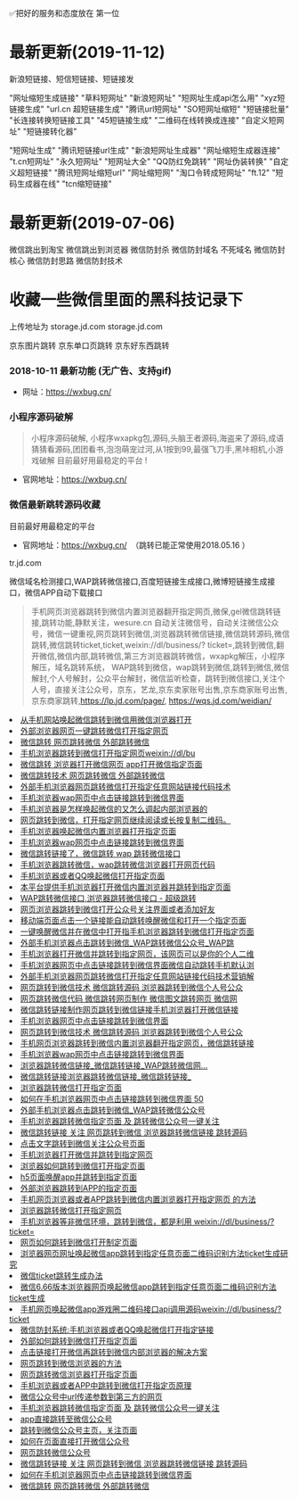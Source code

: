 ✅把好的服务和态度放在 第一位

# 最新更新(2019-11-12)
新浪短链接、短信短链接、短链接发

"网址缩短生成链接"
"草料短网址"
"新浪短网址"
"短网址生成api怎么用"
"xyz短链接生成"
"url.cn 超短链接生成"
"腾讯url短网址"
"SO短网址缩短"
"短链接批量"
"长连接转换短链接工具"
"45短链接生成"
"二维码在线转换成连接"
"自定义短网址"
"短链接转化器"

"短网址生成"
"腾讯短链接url生成"
"新浪短网址生成器"
"网址缩短生成器连接"
"t.cn短网址"
"永久短网址"
"短网址大全"
"QQ防红免跳转"
"网址伪装转换"
"自定义超短链接"
"腾讯短网址缩短url"
"网址缩短网"
"淘口令转成短网址"
"ft.12"
"短码生成器在线"
"tcn缩短链接"



# 最新更新(2019-07-06)
微信跳出到淘宝
微信跳出到浏览器
微信防封杀
微信防封域名
不死域名
微信防封核心
微信防封思路
微信防封技术

# 收藏一些微信里面的黑科技记录下  

上传地址为 storage.jd.com
storage.jd.com

京东图片跳转
京东单口页跳转
京东好东西跳转

### 2018-10-11  最新功能 (无广告、支持gif)
- 网址：https://wxbug.cn/

### 小程序源码破解
>小程序源码破解, 小程序wxapkg包,源码,头脑王者源码,海盗来了源码,成语猜猜看源码,团团看书,泡泡萌宠过河,从1按到99,最强飞刀手,黑咔相机,小游戏破解 
目前最好用最稳定的平台 !

- 官网地址：https://wxbug.cn/


### 微信最新跳转源码收藏
目前最好用最稳定的平台
- 官网地址：https://wxbug.cn/  （跳转已能正常使用2018.05.16 ）

tr.jd.com

微信域名检测接口,WAP跳转微信接口,百度短链接生成接口,微博短链接生成接口，微信APP自动下载接口

>手机网页浏览器跳转到微信内置浏览器翻开指定网页,微保,gel微信跳转链接,跳转功能,静默关注，wesure.cn 自动关注微信号，自动关注微信公众号，微信一键重视,网页跳转到微信,浏览器跳转微信链接,微信跳转源码,微信跳转,微信跳转ticket,ticket,weixin://dl/business/? ticket=,跳转到微信,翻开微信,微信内部,跳转微信,第三方浏览器跳转微信，wxapkg解压，小程序解压，域名跳转系统， WAP跳转到微信，wap跳转到微信,跳转到微信,微信解封,个人号解封，公众平台解封，微信监听检查，跳转到微信接口,关注个人号，直接关注公众号，京东，艺龙,京东卖家账号出售,京东商家账号出售,京东商家跳转,https://lp.jd.com/page/, https://wqs.jd.com/weidian/


<li><a href="https://wxbug.cn?from=wxtz/07011151.html" title="从手机网站唤起微信跳转到微信用微信浏览器打开">从手机网站唤起微信跳转到微信用微信浏览器打开</a>
<li><a href="https://wxbug.cn?from=wxtz/07011151.html" title="外部浏览器网页一键跳转微信打开指定网页">外部浏览器网页一键跳转微信打开指定网页</a>
<li><a href="https://wxbug.cn?from=wxtz/07011149.html" title="微信跳转 网页跳转微信 外部跳转微信">微信跳转 网页跳转微信 外部跳转微信</a>
<li><a href="https://wxbug.cn?from=wxtz/07011148.html" title="手机浏览器跳转到微信打开指定网页weixin://dl/bu">手机浏览器跳转到微信打开指定网页weixin://dl/bu</a>
<li><a href="https://wxbug.cn?from=wxtz/06280153.html" title="微信跳转 浏览器打开微信网页 app打开微信指定页面">微信跳转 浏览器打开微信网页 app打开微信指定页面</a>
<li><a href="https://wxbug.cn?from=wxtz/06280153.html" title="微信跳转技术 网页跳转微信 外部跳转微信">微信跳转技术 网页跳转微信 外部跳转微信</a>
<li><a href="https://wxbug.cn?from=wxtz/06280152.html" title="外部手机浏览器网页跳转微信打开指定任意网站链接代码技术">外部手机浏览器网页跳转微信打开指定任意网站链接代码技术</a>
<li><a href="https://wxbug.cn?from=wxtz/06280151.html" title="手机浏览器wap网页中点击链接跳转到微信界面">手机浏览器wap网页中点击链接跳转到微信界面</a>
<li><a href="https://wxbug.cn?from=wxtz/06280151.html" title="手机浏览器是怎样唤起微信的又怎么调起内部浏览器的">手机浏览器是怎样唤起微信的又怎么调起内部浏览器的</a>
<li><a href="https://wxbug.cn?from=wxtz/06280151.html" title="网页跳转到微信，打开指定网页继续阅读或长按复制二维码。">网页跳转到微信，打开指定网页继续阅读或长按复制二维码。</a>
<li><a href="https://wxbug.cn?from=wxtz/06280150.html" title="手机浏览器唤起微信内置浏览器打开指定页面">手机浏览器唤起微信内置浏览器打开指定页面</a>
<li><a href="https://wxbug.cn?from=wxtz/06280149.html" title="手机浏览器wap网页中点击链接跳转到微信界面">手机浏览器wap网页中点击链接跳转到微信界面</a>
<li><a href="https://wxbug.cn?from=wxtz/06280149.html" title="微信跳转链接了，微信跳转 wap 跳转微信接口">微信跳转链接了，微信跳转 wap 跳转微信接口</a>
<li><a href="https://wxbug.cn?from=wxtz/06280147.html" title="手机浏览器跳转微信，wap跳转微信浏览器打开网页代码">手机浏览器跳转微信，wap跳转微信浏览器打开网页代码</a>
<li><a href="https://wxbug.cn?from=wxtz/06280147.html" title="手机浏览器或者QQ唤起微信打开指定页面">手机浏览器或者QQ唤起微信打开指定页面</a>
<li><a href="https://wxbug.cn?from=wxtz/06281046.html" title="本平台提供手机浏览器打开微信内置浏览器并跳转到指定页面">本平台提供手机浏览器打开微信内置浏览器并跳转到指定页面</a>
<li><a href="https://wxbug.cn?from=wxtz/06281015.html" title="WAP跳转微信接口,浏览器跳转微信接口 - 超级跳转">WAP跳转微信接口,浏览器跳转微信接口 - 超级跳转</a>
<li><a href="https://wxbug.cn?from=wxtz/06281012.html" title="网页浏览器跳转到微信打开公众号关注界面或者添加好友">网页浏览器跳转到微信打开公众号关注界面或者添加好友</a>
<li><a href="https://wxbug.cn?from=wxtz/06281010.html" title="移动端页面点击一个链接能自动跳转唤醒微信和打开一个指定页面">移动端页面点击一个链接能自动跳转唤醒微信和打开一个指定页面</a>
<li><a href="https://wxbug.cn?from=wxtz/06280950.html" title="一键唤醒微信并在微信中打开指手机浏览器跳转到微信打开指定页面">一键唤醒微信并在微信中打开指手机浏览器跳转到微信打开指定页面</a>
<li><a href="https://wxbug.cn?from=wxtz/06280946.html" title="外部手机浏览器点击跳转到微信_WAP跳转微信公众号_WAP跳">外部手机浏览器点击跳转到微信_WAP跳转微信公众号_WAP跳</a>
<li><a href="https://wxbug.cn?from=wxtz/06280945.html" title="手机浏览器打开微信并跳转到指定网页，该网页可以是你的个人二维">手机浏览器打开微信并跳转到指定网页，该网页可以是你的个人二维</a>
<li><a href="https://wxbug.cn?from=wxtz/06280943.html" title="手机浏览器网页中点击链接跳转到微信界面微信自动跳转手机默认浏">手机浏览器网页中点击链接跳转到微信界面微信自动跳转手机默认浏</a>
<li><a href="https://wxbug.cn?from=wxtz/06280941.html" title="外部手机浏览器网页跳转微信打开指定任意网站链接代码技术营销解">外部手机浏览器网页跳转微信打开指定任意网站链接代码技术营销解</a>
<li><a href="https://wxbug.cn?from=wxtz/06280940.html" title="网页跳转到微信技术 微信跳转源码 浏览器跳转到微信个人号公众">网页跳转到微信技术 微信跳转源码 浏览器跳转到微信个人号公众</a>
<li><a href="https://wxbug.cn?from=wxtz/06280933.html" title="网页跳转微信代码 微信跳转网页制作 微信图文跳转网页 微信网">网页跳转微信代码 微信跳转网页制作 微信图文跳转网页 微信网</a>
<li><a href="https://wxbug.cn?from=wxtz/06280927.html" title="微信跳转链接制作网页跳转到微信链接手机浏览器打开微信链接">微信跳转链接制作网页跳转到微信链接手机浏览器打开微信链接</a>
<li><a href="https://wxbug.cn?from=wxtz/06280839.html" title="手机浏览器网页中点击链接跳转到微信界面">手机浏览器网页中点击链接跳转到微信界面</a>
<li><a href="https://wxbug.cn?from=wxtz/06280838.html" title="网页跳转到微信技术 微信跳转源码 浏览器跳转到微信个人号公众">网页跳转到微信技术 微信跳转源码 浏览器跳转到微信个人号公众</a>
<li><a href="https://wxbug.cn?from=wxtz/06280838.html" title="手机网页浏览器跳转到微信内置浏览器翻开指定网页，微信跳转链接">手机网页浏览器跳转到微信内置浏览器翻开指定网页，微信跳转链接</a>
<li><a href="https://wxbug.cn?from=wxtz/06280756.html" title="手机浏览器wap网页中点击链接跳转到微信界面">手机浏览器wap网页中点击链接跳转到微信界面</a>
<li><a href="https://wxbug.cn?from=wxtz/06280747.html" title="浏览器跳转微信链接_微信跳转链接_WAP跳转微信网...">浏览器跳转微信链接_微信跳转链接_WAP跳转微信网...</a>
<li><a href="https://wxbug.cn?from=wxtz/06280746.html" title="微信跳转链接自助管理平台_浏览器跳转微信链接_微信跳转链接_WAP跳转微信网页_微信跳转源码">微信跳转链接浏览器跳转微信链接_微信跳转链接_</a><li><a href="https://wxbug.cn?from=wxtz/06280745.html" title="浏览器跳转微信打开指定页面">浏览器跳转微信打开指定页面</a>
<li><a href="https://wxbug.cn?from=wxtz/06280744.html" title="如何在手机浏览器网页中点击链接跳转到微信界面 50">如何在手机浏览器网页中点击链接跳转到微信界面 50</a>
<li><a href="https://wxbug.cn?from=wxtz/06280744.html" title="外部手机浏览器点击跳转到微信_WAP跳转微信公众号_WAP跳转微信网页_浏览器如何跳转微信_跳转微信浏览器打开">外部手机浏览器点击跳转到微信_WAP跳转微信公众号</a><li><a href="https://wxbug.cn?from=wxtz/06280743.html" title="手机浏览器跳转微信指定页面 及 跳转微信公众号一键关注">手机浏览器跳转微信指定页面 及 跳转微信公众号一键关注</a>
<li><a href="https://wxbug.cn?from=wxtz/06280743.html" title="微信跳转链接 关注 网页跳转到微信 浏览器跳转微信链接 跳转源码">微信跳转链接 关注 网页跳转到微信 浏览器跳转微信链接 跳转源码</a>
<li><a href="https://wxbug.cn?from=wxtz/06280741.html" title="点击文字跳转到微信关注公众号页面">点击文字跳转到微信关注公众号页面</a>
<li><a href="https://wxbug.cn?from=wxtz/06280734.html" title="手机浏览器打开微信并跳转到指定网页">手机浏览器打开微信并跳转到指定网页</a>
<li><a href="https://wxbug.cn?from=wxtz/06280734.html" title="浏览器如何跳转到微信打开指定页面">浏览器如何跳转到微信打开指定页面</a>
<li><a href="https://wxbug.cn?from=wxtz/06280733.html" title="h5页面唤醒app并跳转到指定页面">h5页面唤醒app并跳转到指定页面</a>
<li><a href="https://wxbug.cn?from=wxtz/06280732.html" title="外部浏览器跳转到APP的指定页面">外部浏览器跳转到APP的指定页面</a>
<li><a href="https://wxbug.cn?from=wxtz/06280732.html" title="手机网页浏览器或者APP跳转到微信内置浏览器打开指定网页 的方法">手机网页浏览器或者APP跳转到微信内置浏览器打开指定网页 的方法</a>
<li><a href="https://wxbug.cn?from=wxtz/06280732.html" title="浏览器跳转微信打开指定网页">浏览器跳转微信打开指定网页</a>
<li><a href="https://wxbug.cn?from=wxtz/06280731.html" title="手机浏览器等非微信环境，跳转到微信，都是利用 weixin://dl/business/?ticket=">手机浏览器等非微信环境，跳转到微信，都是利用 weixin://dl/business/?ticket=</a>
<li><a href="https://wxbug.cn?from=wxtz/06280730.html" title="网页如何跳转到微信打开制定页面">网页如何跳转到微信打开制定页面</a>
<li><a href="https://wxbug.cn?from=wxtz/06280730.html" title="浏览器网页网址唤起微信app跳转到指定任意页面二维码识别方法ticket生成研究">浏览器网页网址唤起微信app跳转到指定任意页面二维码识别方法ticket生成研究</a>
<li><a href="https://wxbug.cn?from=wxtz/06280727.html" title="微信ticket跳转生成办法">微信ticket跳转生成办法</a>
<li><a href="https://wxbug.cn?from=wxtz/06280726.html" title="微信6.66版本浏览器网页唤起微信app跳转到指定任意页面二维码识别方法ticket生成">微信6.66版本浏览器网页唤起微信app跳转到指定任意页面二维码识别方法ticket生成</a>
<li><a href="https://wxbug.cn?from=wxtz/06280724.html" title="手机网页唤起微信app游戏圈二维码接口api调用源码weixin://dl/business/?ticket">手机网页唤起微信app游戏圈二维码接口api调用源码weixin://dl/business/?ticket</a>
<li><a href="https://wxbug.cn?from=wxtz/06280723.html" title="微信防封系统:手机浏览器或者QQ唤起微信打开指定链接">微信防封系统:手机浏览器或者QQ唤起微信打开指定链接</a>
<li><a href="https://wxbug.cn?from=wxtz/06280716.html" title="外部如何跳转到微信打开指定页面">外部如何跳转到微信打开指定页面</a>
<li><a href="https://wxbug.cn?from=wxtz/06280715.html" title="点击链接打开微信再跳转到微信内部浏览器的解决方案">点击链接打开微信再跳转到微信内部浏览器的解决方案</a>
<li><a href="https://wxbug.cn?from=wxtz/06280714.html" title="网页跳转到微信浏览器的方法">网页跳转到微信浏览器的方法</a>
<li><a href="https://wxbug.cn?from=wxtz/06280712.html" title="网页跳转微信浏览器打开指定页面">网页跳转微信浏览器打开指定页面</a>
<li><a href="https://wxbug.cn?from=wxtz/06280712.html" title="手机浏览器或者APP中跳转到微信打开指定页原理">手机浏览器或者APP中跳转到微信打开指定页原理</a>
<li><a href="https://wxbug.cn?from=wxtz/06280711.html" title="微信公众号中url传递参数到第三方的网页">微信公众号中url传递参数到第三方的网页</a>
<li><a href="https://wxbug.cn?from=wxtz/06280710.html" title="手机浏览器跳转微信指定页面 及 跳转微信公众号一键关注">手机浏览器跳转微信指定页面 及 跳转微信公众号一键关注</a>
<li><a href="https://wxbug.cn?from=wxtz/06280710.html" title="app直接跳转至微信公众号">app直接跳转至微信公众号</a>
<li><a href="https://wxbug.cn?from=wxtz/06280709.html" title="跳转到微信公众号主页，关注页面">跳转到微信公众号主页，关注页面</a>
<li><a href="https://wxbug.cn?from=wxtz/06280709.html" title="如何在页面直接打开微信公众号">如何在页面直接打开微信公众号</a>
<li><a href="https://wxbug.cn?from=wxtz/06280707.html" title="网页跳转微信公众号">网页跳转微信公众号</a>
<li><a href="https://wxbug.cn?from=wxtz/06280705.html" title="微信跳转链接 关注 网页跳转到微信 浏览器跳转微信链接 跳转源码">微信跳转链接 关注 网页跳转到微信 浏览器跳转微信链接 跳转源码</a>
<li><a href="https://wxbug.cn?from=wxtz/06280703.html" title="如何在手机浏览器网页中点击链接跳转到微信界面">如何在手机浏览器网页中点击链接跳转到微信界面</a>
<li><a href="https://wxbug.cn?from=wxtz/06280451.html" title="微信跳转 网页跳转微信 外部跳转微信">微信跳转 网页跳转微信 外部跳转微信</a>
